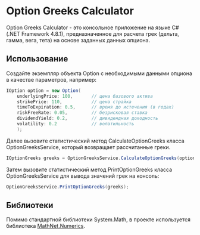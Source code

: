 # Option Greeks Calculator

Option Greeks Calculator - это консольное приложение на языке C# (.NET Framework 4.8.1), предназначенное для расчета грек (дельта, гамма, вега, тета) на основе заданных данных опциона.

## Использование
Создайте экземпляр объекта Option с необходимыми данными опциона в качестве параметров, например:
```csharp
IOption option = new Option(
	underlyingPrice: 100,       // цена базового актива
	strikePrice: 110,           // цена страйка
	timeToExpiration: 0.5,      // время до истечения (в годах)
	riskFreeRate: 0.05,         // безрисковая ставка
	dividendYield: 0.2,         // дивидендная доходность
	volatility: 0.2             // волатильность
	);
```
Далее вызовите статистический метод CalculateOptionGreeks класса OptionGreeksService, который возвращает рассчитанные греки.
```csharp
IOptionGreeks greeks = OptionGreeksService.CalculateOptionGreeks(option);
```
Затем вызовите статистический метод PrintOptionGreeks класса OptionGreeksService для вывода значений грек на консоль:
```csharp
OptionGreeksService.PrintOptionGreeks(greeks);
```

## Библиотеки
Помимо стандартной библиотеки System.Math, в проекте используется библиотека [MathNet.Numerics](https://github.com/mathnet/mathnet-numerics).
